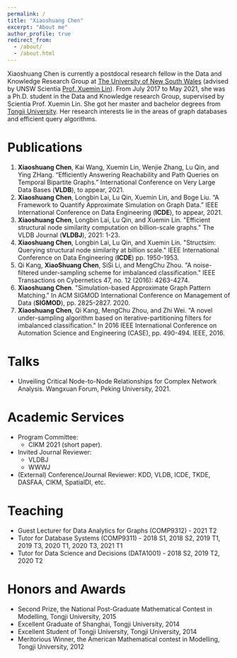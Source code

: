 ```yaml
---
permalink: /
title: "Xiaoshuang Chen"
excerpt: "About me"
author_profile: true
redirect_from: 
  - /about/
  - /about.html
---
```

Xiaoshuang Chen is currently a postdocal research fellow in the Data and Knowledge Research Group at [The University of New South Wales](https://unsw.edu.au/) (advised by UNSW Scientia [Prof. Xuemin Lin](https://www.cse.unsw.edu.au/~lxue/)). From July 2017 to May 2021, she was a Ph.D. student in the Data and Knowledge research Group, supervised by Scientia Prof. Xuemin Lin. She got her master and bachelor degrees from [Tongji University](https://en.tongji.edu.cn/). Her research interests lie in the areas of graph databases and efficient query algorithms.

Publications
======
1.  **Xiaoshuang Chen**, Kai Wang, Xuemin Lin, Wenjie Zhang, Lu Qin, and Ying ZHang. “Efficiently Answering Reachability and Path Queries on Temporal Bipartite Graphs.” International Conference on Very Large Data Bases (**VLDB**), to appear, 2021.
2.	**Xiaoshuang Chen**, Longbin Lai, Lu Qin, Xuemin Lin, and Boge Liu. “A Framework to Quantify Approximate Simulation on Graph Data.” IEEE International Conference on Data Engineering (**ICDE**), to appear, 2021.
3.	**Xiaoshuang Chen**, Longbin Lai, Lu Qin, and Xuemin Lin. "Efficient structural node similarity computation on billion-scale graphs." The VLDB Journal (**VLDBJ**), 2021: 1-23.  
4.	**Xiaoshuang Chen**, Longbin Lai, Lu Qin, and Xuemin Lin. "Structsim: Querying structural node similarity at billion scale." IEEE International Conference on Data Engineering (**ICDE**) pp. 1950-1953. 
5.	Qi Kang, **XiaoShuang Chen**, SiSi Li, and MengChu Zhou. "A noise-filtered under-sampling scheme for imbalanced classification." IEEE Transactions on Cybernetics 47, no. 12 (2016): 4263-4274.
6.	**Xiaoshuang Chen**. "Simulation-based Approximate Graph Pattern Matching." In ACM SIGMOD International Conference on Management of Data (**SIGMOD**), pp. 2825-2827. 2020.
7.	**Xiaoshuang Chen**, Qi Kang, MengChu Zhou, and Zhi Wei. "A novel under-sampling algorithm based on iterative-partitioning filters for imbalanced classification." In 2016 IEEE International Conference on Automation Science and Engineering (CASE), pp. 490-494. IEEE, 2016.

Talks
======
- Unveiling Critical Node-to-Node Relationships for Complex Network Analysis. Wangxuan Forum, Peking University, 2021.

Academic Services
======
- Program Committee: 
  - CIKM 2021 (short paper).
- Invited Journal Reviewer:
  - VLDBJ
  - WWWJ
- (External) Conference/Journal Reviewer: KDD, VLDB, ICDE, TKDE, DASFAA, CIKM, SpatialDI, etc. 

Teaching
======
- Guest Lecturer for Data Analytics for Graphs (COMP9312) - 2021 T2
- Tutor for Database Systems (COMP9311) - 2018 S1, 2018 S2, 2019 T1, 2019 T3, 2020 T1, 2020 T3, 2021 T1
- Tutor for Data Science and Decisions (DATA1001) - 2018 S2, 2019 T2, 2020 T2

Honors and Awards
======
- Second Prize, the National Post-Graduate Mathematical Contest in Modelling, Tongji University, 2015
- Excellent Graduate of Shanghai, Tongji University, 2014
- Excellent Student of Tongji University, Tongji University, 2014
- Meritorious Winner, the American Mathematical contest in Modelling, Tongji University, 2012
